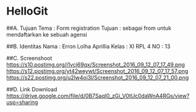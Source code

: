 # HelloGit

##A. Tujuan
Tema : Form registration
Tujuan : sebagai from untuk mendaftarkan ke sebuah agensi

##B. Identitas
Nama : Erron Lolha Aprillia
Kelas : XI RPL 4
NO  : 13

##C. Screenshoot
https://s10.postimg.org/i1vcj69qx/Screenshot_2016_09_12_07_17_49.png
https://s12.postimg.org/yt42weywt/Screenshot_2016_09_12_07_17_57.png
https://s22.postimg.org/u2lw4oi3l/Screenshot_2016_09_12_07_21_00.png

##D. Link Download
https://drive.google.com/file/d/0B7SaqI0_zGi_V0tUc0daWnA4RGs/view?usp=sharing
